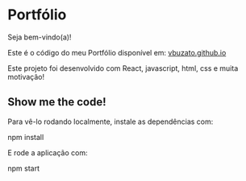 # Portfólio

Seja bem-vindo(a)!

Este é o código do meu Portfólio disponível em: [vbuzato.github.io](https://vbuzato.github.io/)

Este projeto foi desenvolvido com React, javascript, html, css e muita motivação!

## Show me the code!
Para vê-lo rodando localmente, instale as dependências com: 

npm install

E rode a aplicação com:

npm start